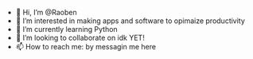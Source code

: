 - 👋 Hi, I’m @Raoben
- 👀 I’m interested in making apps and software to opimaize productivity 
- 🌱 I’m currently learning Python
- 💞️ I’m looking to collaborate on idk YET!
- 📫 How to reach me: by messagin me here

<!---
Raoben/Raoben is a ✨ special ✨ repository because its `README.md` (this file) appears on your GitHub profile.
You can click the Preview link to take a look at your changes.
--->
